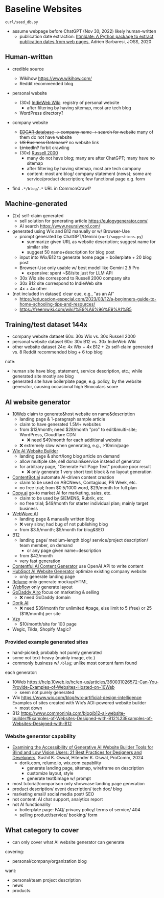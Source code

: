 # Baseline Websites

`curl/seed_db.py`

- assume webpage before ChatGPT (Nov 30, 2022) likely human-written
    - publication date extraction: [htmldate: A Python package to
        extract publication dates from web
        pages](https://www.theoj.org/joss-papers/joss.02439/10.21105.joss.02439.pdf),
        Adrien Barbaresi, JOSS, 2020

## Human-written

- credible source
    - Wikihow <https://www.wikihow.com/>
    - Reddit recommended blog
- personal website
    - (30x) [IndieWeb Wiki](https://indieweb.org/): registry of
        personal website
        - after filtering by having sitemap, most are tech blog
    - WordPress directory?
- company website
    - ~~[EDGAR database](https://www.edgarcompany.sec.gov/servlet/CompanyDBSearch?page=main)
        → company name → search for website~~ many of them do not have website
    - ~~US Business Database?~~ no website link
    - ~~LinkedIn?~~ forbit crawling
    - (30x) [Russell 2000](https://www.annualreports.com/FeaturedProgram/15)
        - many do not have blog; many are after ChatGPT; many have no sitemap
        - after filtering by having sitemap, most are tech company
        - content: most are blog/ company statement (news);
            some are service/product description; few functional page e.g. form

- find `.*/blog/.*` URL in CommonCrawl?

## Machine-generated

- (2x) self-claim generated
    - sell solution for generating article <https://eulogygenerator.com/>
    - AI search <https://www.neuralword.com/>
- generated using Wix and B12 manually or w/ Browser-Use
    - prompt generated by ChatGPT/Gemini (`curl/suggestions.py`)
        - summarize given URL as website description; suggest name for
            similar site
        - suggest 50 name+description for blog post
    - input into Wix/B12 to generate home page + boilerplate + 20 blog post
    - Browser-Use only usable w/ best model like Gemini 2.5 Pro
        - expensive: spent \~\$8/site just for LLM API
    - 30x Wix site correspond to Russell 2000 company site
    - 30x B12 site correspond to IndieWeb site
    - 4x + 4x other
- (not included in dataset) clear cue, e.g., "as an AI"
    - <https://educacion-especial.com/2023/03/12/a-beginners-guide-to-home-schooling-tips-and-resources/>
    - <https://freemwiki.com/wiki/%E9%A6%96%E9%A1%B5>

## Training/test dataset 144x

- company website dataset 60x: 30x Wix vs. 30x Russell 2000
- personal website dataset 60x: 30x B12 vs. 30x IndieWeb Wiki
- other website dataset 24x: 4x Wix + 4x B12 + 2x self-claim generated vs.
    8 Reddit recommended blog + 6 top blog

note:

- human site have blog, statement, service description, etc.; while
    generated site mostly are blog
- generated site have boilerplate page, e.g.
    policy, by the website generator, causing occasional high Binoculars score

## AI website generator

- [10Web](https://10web.io/) claim to generate&host website on
    name&description
    - landing page & 1-paragraph sample article
    - claim to have generated 1.5M+ websites
    - from \$13/month; need \$28/month "pro" to edit&multi-site; WordPress,
        Cloudflare CDN
        - ❌ need \$49/month for each additional website
    - ❌ extremely slow when generating, e.g., \>10min/page
- [Wix AI Website Builder](https://www.wix.com/ai-website-builder)
    - landing page & short/long blog article on demand
    - allow multiple site, sell domain&service instead of generator
    - for arbitrary page, "Generate Full Page Text" produce poor result
        - ❌ only generate 1 very short text block & no layout generation
- [ContentBot.ai](https://contentbot.ai/) automate AI-driven content creation
    - claim to be used on ABCNews, Contagious, PR Week, etc.
    - no free trial; from \$0.5/1000 word, \$29/month for full plan
- [Copy.ai](https://www.copy.ai/) go-to market AI for marketing, sales, etc.
    - claim to be used by SIEMENS, Rubrik, etc.
    - no free trial; \$49/month for starter individual plan;
        mainly target business
- [WebWave AI](https://webwave.me/ai-website-builder)
    - landing page & manually written blog
    - ❌ very slow; had bug of not publishing blog
    - from \$3.5/month; \$5/month for blog&SEO
- [B12](https://www.b12.io/)
    - landing page/ medium-length blog/ service/project description/ team
        member, on demand
        - or any page given name+description
    - from \$42/month
    - very fast generation
- [Contentful AI Content
    Generator](https://www.contentful.com/marketplace/ai-content-generator/)
    use OpenAI API to write content
- [HubSpot AI Website
    Generator](https://www.hubspot.com/products/cms/ai-website-generator)
    optimize existing company website
    - only generate landing page
- [Relume](https://www.relume.io/) only generate mockup/HTML
- [Webflow](https://webflow.com/) only generate layout
- [GoDaddy Airo](https://www.godaddy.com/en-ca/offers/airo) focus on
    marketing & selling
    - ❌ need GoDaddy domain
- [Dorik AI](https://dorik.com/)
    - ❌ need \$39/month for unlimited \#page, else limit to 5 (free) or
        25 (\$18/month) per site
- [Vzy](https://vzy.co/)
    - \$10/month/site for 100 page
- Wegic, Tilda, Shopify Magic?

### Provided example generated sites

- hand-picked; probably not purely generated
- some not text-heavy (mainly image, etc.)
- commonly business w/ `/blog`; unlike most content farm found

each generator:

- 10Web
    <https://help.10web.io/hc/en-us/articles/360031026572-Can-You-Provide-Examples-of-Websites-Hosted-on-10Web>
    - seem not purely generated
- Wix <https://www.wix.com/blog/wix-artificial-design-intelligence> Examples
    of sites created with Wix’s ADI-powered website builder
    - most down
- B12
    <https://www.commoninja.com/blog/b12-ai-website-builder#Examples-of-Websites-Designed-with-B12%23Examples-of-Websites-Designed-with-B12>

### Website generator capability

- [Examining the Accessibility of Generative AI Website Builder Tools for
    Blind and Low Vision Users: 21 Best Practices for Designers and
    Developers](https://ieeexplore.ieee.org/abstract/document/10609588),
    Sushil K. Oswal, Hitender K. Oswal, ProComm, 2024
    - dorik.com, relume.io, wix.com capability
        - generate landing page, sitemap, wireframe on description
        - customize layout, style
        - generate text&image w/ prompt
- most tutorial/comparison only showcase landing page generation
- product description/ event description/ tech doc/ blog
- marketing email/ social media post/ SEO
- not content: AI chat support, analytics report
- not AI functionality
    - boilerplate page: FAQ/ privacy policy/ terms of service/ 404
    - selling product/service/ booking/ form

## What category to cover

- can only cover what AI website generator can generate

covering:

- personal/company/organization blog

want:

- personal/team project description
- news
- products
